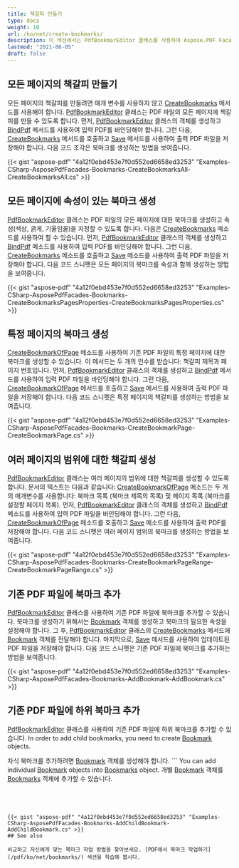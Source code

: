 ```yaml
---
title: 책갈피 만들기
type: docs
weight: 10
url: /ko/net/create-bookmarks/
description: 이 섹션에서는 PdfBookmarEditor 클래스를 사용하여 Aspose.PDF Facades로 PDF 파일에 책갈피를 만드는 방법을 설명합니다.
lastmod: "2021-06-05"
draft: false
---
```


## 모든 페이지의 책갈피 만들기

모든 페이지의 책갈피를 만들려면 매개 변수를 사용하지 않고 [CreateBookmarks](https://reference.aspose.com/pdf/net/aspose.pdf.facades.pdfbookmarkeditor/createbookmarks/methods/2) 메서드를 사용해야 합니다. [PdfBookmarkEditor](https://reference.aspose.com/pdf/net/aspose.pdf.facades/pdfbookmarkeditor) 클래스는 PDF 파일의 모든 페이지에 책갈피를 만들 수 있도록 합니다. 먼저, [PdfBookmarkEditor](https://reference.aspose.com/pdf/net/aspose.pdf.facades/pdfbookmarkeditor) 클래스의 객체를 생성하고 [BindPdf](https://reference.aspose.com/pdf/net/aspose.pdf.facades.facade/bindpdf/methods/3) 메서드를 사용하여 입력 PDF를 바인딩해야 합니다. 그런 다음, [CreateBookmarks](https://reference.aspose.com/pdf/net/aspose.pdf.facades.pdfbookmarkeditor/createbookmarks/methods/2) 메서드를 호출하고 [Save](https://reference.aspose.com/pdf/net/aspose.pdf/document/methods/save) 메서드를 사용하여 출력 PDF 파일을 저장해야 합니다. 다음 코드 조각은 북마크를 생성하는 방법을 보여줍니다.

{{< gist "aspose-pdf" "4a12f0ebd453e7f0d552ed6658ed3253" "Examples-CSharp-AsposePdfFacades-Bookmarks-CreateBookmarksAll-CreateBookmarksAll.cs" >}}

## 모든 페이지에 속성이 있는 북마크 생성

[PdfBookmarkEditor](https://reference.aspose.com/pdf/net/aspose.pdf.facades/pdfbookmarkeditor) 클래스는 PDF 파일의 모든 페이지에 대한 북마크를 생성하고 속성(색상, 굵게, 기울임꼴)을 지정할 수 있도록 합니다. 다음은 [CreateBookmarks](https://reference.aspose.com/pdf/net/aspose.pdf.facades.pdfbookmarkeditor/createbookmarks/methods/2) 메소드를 사용하여 할 수 있습니다. 먼저, [PdfBookmarkEditor](https://reference.aspose.com/pdf/net/aspose.pdf.facades/pdfbookmarkeditor) 클래스의 객체를 생성하고 [BindPdf](https://reference.aspose.com/pdf/net/aspose.pdf.facades.facade/bindpdf/methods/3) 메소드를 사용하여 입력 PDF를 바인딩해야 합니다. 그런 다음, [CreateBookmarks](https://reference.aspose.com/pdf/net/aspose.pdf.facades.pdfbookmarkeditor/createbookmarks/methods/2) 메소드를 호출하고 [Save](https://reference.aspose.com/pdf/net/aspose.pdf/document/methods/save) 메소드를 사용하여 출력 PDF 파일을 저장해야 합니다. 다음 코드 스니펫은 모든 페이지의 북마크를 속성과 함께 생성하는 방법을 보여줍니다.

{{< gist "aspose-pdf" "4a12f0ebd453e7f0d552ed6658ed3253" "Examples-CSharp-AsposePdfFacades-Bookmarks-CreateBookmarksPagesProperties-CreateBookmarksPagesProperties.cs" >}}

## 특정 페이지의 북마크 생성

[CreateBookmarkOfPage](https://reference.aspose.com/pdf/net/aspose.pdf.facades.pdfbookmarkeditor/createbookmarkofpage/methods/1) 메소드를 사용하여 기존 PDF 파일의 특정 페이지에 대한 북마크를 생성할 수 있습니다. 이 메서드는 두 개의 인수를 받습니다: 책갈피 제목과 페이지 번호입니다. 먼저, [PdfBookmarkEditor](https://reference.aspose.com/pdf/net/aspose.pdf.facades/pdfbookmarkeditor) 클래스의 객체를 생성하고 [BindPdf](https://reference.aspose.com/pdf/net/aspose.pdf.facades.facade/bindpdf/methods/3) 메서드를 사용하여 입력 PDF 파일을 바인딩해야 합니다. 그런 다음, [CreateBookmarkOfPage](https://reference.aspose.com/pdf/net/aspose.pdf.facades.pdfbookmarkeditor/createbookmarkofpage/methods/1) 메서드를 호출하고 [Save](https://reference.aspose.com/pdf/net/aspose.pdf/document/methods/save) 메서드를 사용하여 출력 PDF 파일을 저장해야 합니다. 다음 코드 스니펫은 특정 페이지의 책갈피를 생성하는 방법을 보여줍니다.

{{< gist "aspose-pdf" "4a12f0ebd453e7f0d552ed6658ed3253" "Examples-CSharp-AsposePdfFacades-Bookmarks-CreateBookmarkPage-CreateBookmarkPage.cs" >}}

## 여러 페이지의 범위에 대한 책갈피 생성

[PdfBookmarkEditor](https://reference.aspose.com/pdf/net/aspose.pdf.facades/pdfbookmarkeditor) 클래스는 여러 페이지의 범위에 대한 책갈피를 생성할 수 있도록 합니다. 문서의 텍스트는 다음과 같습니다:
[CreateBookmarkOfPage](https://reference.aspose.com/pdf/net/aspose.pdf.facades.pdfbookmarkeditor/createbookmarkofpage/methods/1) 메소드는 두 개의 매개변수를 사용합니다: 북마크 목록 (북마크 제목의 목록) 및 페이지 목록 (북마크를 설정할 페이지 목록). 먼저, [PdfBookmarkEditor](https://reference.aspose.com/pdf/net/aspose.pdf.facades/pdfbookmarkeditor) 클래스의 객체를 생성하고 [BindPdf](https://reference.aspose.com/pdf/net/aspose.pdf.facades.facade/bindpdf/methods/3) 메소드를 사용하여 입력 PDF 파일을 바인딩해야 합니다. 그런 다음, [CreateBookmarkOfPage](https://reference.aspose.com/pdf/net/aspose.pdf.facades.pdfbookmarkeditor/createbookmarkofpage/methods/1) 메소드를 호출하고 [Save](https://reference.aspose.com/pdf/net/aspose.pdf/document/methods/save) 메소드를 사용하여 출력 PDF를 저장해야 합니다. 다음 코드 스니펫은 여러 페이지 범위의 북마크를 생성하는 방법을 보여줍니다.

{{< gist "aspose-pdf" "4a12f0ebd453e7f0d552ed6658ed3253" "Examples-CSharp-AsposePdfFacades-Bookmarks-CreateBookmarkPageRange-CreateBookmarkPageRange.cs" >}}
## 기존 PDF 파일에 북마크 추가

[PdfBookmarkEditor](https://reference.aspose.com/pdf/net/aspose.pdf.facades/pdfbookmarkeditor) 클래스를 사용하여 기존 PDF 파일에 북마크를 추가할 수 있습니다. 북마크를 생성하기 위해서는 [Bookmark](https://reference.aspose.com/pdf/net/aspose.pdf.facades/bookmark) 객체를 생성하고 북마크의 필요한 속성을 설정해야 합니다. 그 후, [PdfBookmarkEditor](https://reference.aspose.com/pdf/net/aspose.pdf.facades/pdfbookmarkeditor) 클래스의 [CreateBookmarks](https://reference.aspose.com/pdf/net/aspose.pdf.facades.pdfbookmarkeditor/createbookmarks/methods/2) 메서드에 [Bookmark](https://reference.aspose.com/pdf/net/aspose.pdf.facades/bookmark) 객체를 전달해야 합니다. 마지막으로, [Save](https://reference.aspose.com/pdf/net/aspose.pdf/document/methods/save) 메서드를 사용하여 업데이트된 PDF 파일을 저장해야 합니다. 다음 코드 스니펫은 기존 PDF 파일에 북마크를 추가하는 방법을 보여줍니다.




{{< gist "aspose-pdf" "4a12f0ebd453e7f0d552ed6658ed3253" "Examples-CSharp-AsposePdfFacades-Bookmarks-AddBookmark-AddBookmark.cs" >}}

## 기존 PDF 파일에 하위 북마크 추가

[PdfBookmarkEditor](https://reference.aspose.com/pdf/net/aspose.pdf.facades/pdfbookmarkeditor) 클래스를 사용하여 기존 PDF 파일에 하위 북마크를 추가할 수 있습니다. In order to add child bookmarks, you need to create [Bookmark](https://reference.aspose.com/pdf/net/aspose.pdf.facades/bookmark) objects.

자식 북마크를 추가하려면 [Bookmark](https://reference.aspose.com/pdf/net/aspose.pdf.facades/bookmark) 객체를 생성해야 합니다. ```
You can add individual [Bookmark](https://reference.aspose.com/pdf/net/aspose.pdf.facades/bookmark) objects into [Bookmarks](https://reference.aspose.com/pdf/net/aspose.pdf.facades/bookmarks) object.
개별 [Bookmark](https://reference.aspose.com/pdf/net/aspose.pdf.facades/bookmark) 객체를 [Bookmarks](https://reference.aspose.com/pdf/net/aspose.pdf.facades/bookmarks) 객체에 추가할 수 있습니다.
``` 당신은 또한 [Bookmark](https://reference.aspose.com/pdf/net/aspose.pdf.facades/bookmark) 객체를 생성하고 [ChildItem](https://reference.aspose.com/pdf/net/aspose.pdf.facades/bookmark/properties/childitem) 속성을 [Bookmarks](https://reference.aspose.com/pdf/net/aspose.pdf.facades/bookmarks) 객체로 설정해야 합니다. 그런 다음 이 [Bookmark](https://reference.aspose.com/pdf/net/aspose.pdf.facades/bookmark) 객체를 [ChildItem](https://reference.aspose.com/pdf/net/aspose.pdf.facades/bookmark/properties/childitem)과 함께 [CreateBookmarks](https://reference.aspose.com/pdf/net/aspose.pdf.facades.pdfbookmarkeditor/createbookmarks/methods/2) 메서드에 전달해야 합니다. 마지막으로, [PdfBookmarkEditor](https://reference.aspose.com/pdf/net/aspose.pdf.facades/pdfbookmarkeditor) 클래스의 [Save](https://reference.aspose.com/pdf/net/aspose.pdf/document/methods/save) 메서드를 사용하여 업데이트된 PDF를 저장해야 합니다. 다음 코드 스니펫은 기존 PDF 파일에 하위 북마크를 추가하는 방법을 보여줍니다.




{{< gist "aspose-pdf" "4a12f0ebd453e7f0d552ed6658ed3253" "Examples-CSharp-AsposePdfFacades-Bookmarks-AddChildBookmark-AddChildBookmark.cs" >}}
## See also

비교하고 자신에게 맞는 북마크 작업 방법을 찾아보세요. [PDF에서 북마크 작업하기](/pdf/ko/net/bookmarks/) 섹션을 학습해 봅시다.